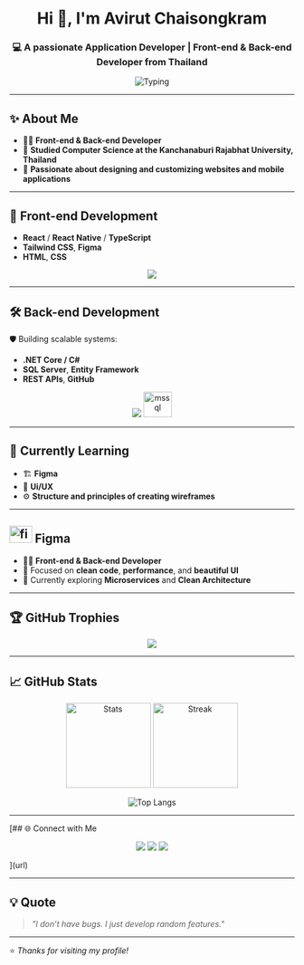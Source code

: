 <h1 align="center">Hi 👋, I'm Avirut Chaisongkram</h1>
<h3 align="center">💻 A passionate Application Developer | Front-end & Back-end Developer from Thailand</h3>

<p align="center">
  <img src="https://readme-typing-svg.herokuapp.com?font=Fira+Code&size=22&duration=3000&pause=1000&center=true&width=500&lines=Front-end+Developer+🚀;Back-end+Developer+🛠️;.NET+💜+💜+💜;React+%2F+React+Native;Tailwind+CSS+👨‍💻+👩‍💻+🧑‍💻" alt="Typing" />
</p>

---

## ✨ About Me

- 🧑‍💻 **Front-end & Back-end Developer**
- 🎯 **Studied Computer Science at the Kanchanaburi Rajabhat University, Thailand**
- 🌱 **Passionate about designing and customizing websites and mobile applications**

---

## 🎨 Front-end Development


- **React** / **React Native** / **TypeScript**
- **Tailwind CSS**, **Figma**
- **HTML**, **CSS**
<p align="center">
  <img src="https://skillicons.dev/icons?i=react,tailwind,typescript,html,css,figma" />
</p>

---

## 🛠️ Back-end Development

🛡️ Building scalable systems:

- **.NET Core / C#**
- **SQL Server**, **Entity Framework**
- **REST APIs**, **GitHub**

<p align="center">
  <img src="https://skillicons.dev/icons?i=dotnet,cs,git" />
  <img src="https://www.svgrepo.com/show/303229/microsoft-sql-server-logo.svg" height="45" width="50" alt="mssql" />
</p>

---

## 🌱 Currently Learning

- 🏗️ **Figma**
- 🎨 **Ui/UX**
- ⚙️ **Structure and principles of creating wireframes**

---

##  <img src="https://skillicons.dev/icons?i=figma" height="30" width="40" alt="figma"  />  Figma

- 🧑‍💻 **Front-end & Back-end Developer**
- 🎯 Focused on **clean code**, **performance**, and **beautiful UI**
- 🌱 Currently exploring **Microservices** and **Clean Architecture**

---

## 🏆 GitHub Trophies

<p align="center">
  <img src="https://github-profile-trophy.vercel.app/?username=golfzaaa&theme=onedark&no-frame=true&row=1&margin-w=20" />
</p>

---

## 📈 GitHub Stats

<p align="center">
  <img src="https://github-readme-stats.vercel.app/api?username=golfzaaa&show_icons=true&theme=radical" alt="Stats" height="150" />
  <img src="https://github-readme-streak-stats.herokuapp.com/?user=golfzaaa&theme=radical" alt="Streak" height="150" />
</p>

<p align="center">
  <img src="https://github-readme-stats.vercel.app/api/top-langs/?username=golfzaaa&layout=compact&theme=radical" alt="Top Langs" />
</p>

---

[## 🌐 Connect with Me

<p align="center">
  <a href="mailto:your-email@example.com"><img src="https://img.shields.io/badge/-Email-D14836?style=for-the-badge&logo=gmail&logoColor=white" /></a>
  <a href="https://www.linkedin.com/in/your-linkedin"><img src="https://img.shields.io/badge/-LinkedIn-0077B5?style=for-the-badge&logo=linkedin&logoColor=white" /></a>
  <a href="https://github.com/golfzaaa"><img src="https://img.shields.io/badge/-GitHub-181717?style=for-the-badge&logo=github&logoColor=white" /></a>
</p>](url)

---

## 💡 Quote

> *"I don’t have bugs. I just develop random features."*

---

⭐️ *Thanks for visiting my profile!*
